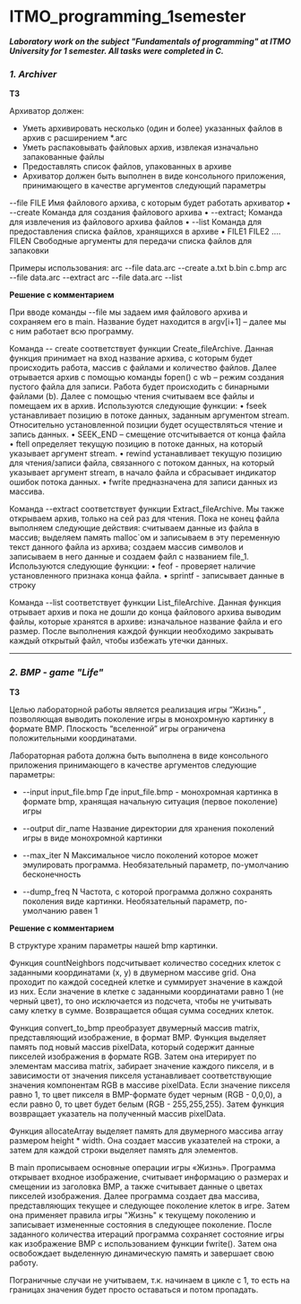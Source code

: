 # ITMO_programming_1semester

***Laboratory work on the subject "Fundamentals of programming" at ITMO University for 1 semester. All tasks were completed in C.***



### ___1. Archiver___


**ТЗ**

Архиватор должен:

- Уметь архивировать несколько (один и более) указанных файлов в архив с расширением *.arc
- Уметь распаковывать файловых архив, извлекая изначально запакованные файлы
- Предоставлять список файлов, упакованных в архиве
- Архиватор должен быть выполнен в виде консольного приложения, принимающего в качестве аргументов следующий параметры 

--file FILE Имя файлового архива, с которым будет работать архиватор • --create Команда для создания файлового архива • --extract; Команда для извлечения из файлового архива файлов • --list Команда для предоставления списка файлов, хранящихся в архиве • FILE1 FILE2 .... FILEN Свободные аргументы для передачи списка файлов для запаковки

Примеры использования: 
arc --file data.arc --create a.txt b.bin c.bmp 
arc --file data.arc --extract 
arc --file data.arc --list



**Решение с комментарием**

При вводе команды --file мы задаем имя файлового архива и сохраняем его в main. Название будет находится в argv[i+1] – далее мы с ним работает всю программу.

Команда -- create соответствует функции Create_fileArchive. Данная функция принимает на вход название архива, с которым будет проиcходить работа, массив с файлами и количество файлов. Далее отрывается архив с помощью команды fopen() c wb – режим создания пустого файла для записи. Работа будет происходить с бинарными файлами (b). Далее с помощью чтения считываем все файлы и помещаем их в архив. Используются следующие функции: • fseek устанавливает позицию в потоке данных, заданным аргументом stream. Относительно установленной позиции будет осуществляться чтение и запись данных. • SEEK_END – смещение отсчитывается от конца файла • ftell определяет текущую позицию в потоке данных, на который указывает аргумент stream. • rewind устанавливает текущую позицию для чтения/записи файла, связанного с потоком данных, на который указывает аргумент stream, в начало файла и сбрасывает индикатор ошибок потока данных. • fwrite предназначена для записи данных из массива.

Команда --extract соответствует функции Extract_fileArchive. Мы также открываем архив, только на сей раз для чтения. Пока не конец файла выполняем следующие действия: считываем данные из файла в массив; выделяем память malloc`ом и записываем в эту переменную текст данного файла из архива; создаем массив символов и записываем в него данные и создаем файл с названием file_1. Используются следующие функции: • feof - проверяет наличие установленного признака конца файла. • sprintf - записывает данные в строку

Команда --list соответствует функции List_fileArchive. Данная функция отрывает архив и пока не дошли до конца файлового архива выводим файлы, которые хранятся в архиве: изначальное название файла и его размер. После выполнения каждой функции необходимо закрывать каждый открытый файл, чтобы избежать утечки данных.


---
### ___2. BMP - game "Life"___


**ТЗ**

Целью лабораторной работы является реализация игры “Жизнь” , позволяющая выводить поколение игры в монохромную картинку в формате BMP. Плоскость “вселенной” игры ограничена положительными координатами.

Лабораторная работа должна быть выполнена в виде консольного приложения принимающего в качестве аргументов следующие параметры:
- --input input_file.bmp 
Где input_file.bmp - монохромная картинка в формате bmp, хранящая начальную ситуация (первое поколение) игры

- --output dir_name 
Название директории для хранения поколений игры в виде монохромной картинки

- --max_iter N
Максимальное число поколений которое может эмулировать программа. Необязательный параметр, по-умолчанию бесконечность

- --dump_freq N
Частота, с которой программа должно сохранять поколения виде картинки. Необязательный параметр, по-умолчанию равен 1




**Решение с комментарием**

В структуре храним параметры нашей bmp картинки.

Функция countNeighbors подсчитывает количество соседних клеток с заданными координатами (x, y) в двумерном массиве grid. Она проходит по каждой соседней клетке и суммирует значение в каждой из них. Если значение в клетке с заданными координатами равно 1 (не черный цвет), то оно исключается из подсчета, чтобы не учитывать саму клетку в сумме. Возвращается общая сумма соседних клеток.

Функция convert_to_bmp преобразует двумерный массив matrix, представляющий изображение, в формат BMP. Функция выделяет память под новый массив pixelData, который содержит данные пикселей изображения в формате RGB. Затем она итерирует по элементам массива matrix, забирает значение каждого пикселя, и в зависимости от значения пикселя устанавливает соответствующие значения компонентам RGB в массиве pixelData. Если значение пикселя равно 1, то цвет пикселя в BMP-формате будет черным (RGB - 0,0,0), а если равно 0, то цвет будет белым (RGB - 255,255,255). Затем функция возвращает указатель на полученный массив pixelData.

Функция allocateArray выделяет память для двумерного массива array размером height * width. Она создает массив указателей на строки, а затем для каждой строки выделяет память для элементов.

В main прописываем основные операции игры «Жизнь». Программа открывает входное изображение, считывает информацию о размерах и смещении из заголовка BMP, а также считывает данные о цветах пикселей изображения. Далее программа создает два массива, представляющих текущее и следующее поколение клеток в игре. Затем она применяет правила игры "Жизнь" к текущему поколению и записывает измененные состояния в следующее поколение. После заданного количества итераций программа сохраняет состояние игры как изображение BMP с использованием функции fwrite(). Затем она освобождает выделенную динамическую память и завершает свою работу.

Пограничные случаи не учитываем, т.к. начинаем в цикле с 1, то есть на границах значения будет просто оставаться и потом пропадать.